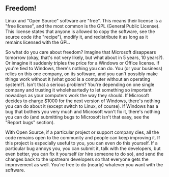 

<div id="corps">

<h2>Freedom!</h2>

Linux and "Open Source" software are "free". This means their 
license is a "free license", and the most common is the GPL (General 
Public License). This license states that anyone is allowed to copy 
the software, see the source code (the "recipe"), modify it, and 
redistribute it as long as it remains licensed with the GPL.

So what do you care about freedom? Imagine that Microsoft disappears 
tomorrow (okay, that's not very likely, but what about in 5 years, 10 
years?). Or imagine it suddenly triples the price for a Windows or 
Office license. If you're tied to Windows, there's nothing you can do. 
You (or your business) relies on this one company, on its software, and 
you can't possibly make things work without it (what good is a computer 
without an operating system?). Isn't that a serious problem? You're 
depending on one single company and trusting it wholeheartedly to let 
something so important nowadays as your computers work the way they 
should. If Microsoft decides to charge $1000 for the next version of 
Windows, there's nothing you can do about it (except switch to Linux, of 
course). If Windows has a bug that bothers you very much and Microsoft 
won't fix it, there's nothing you can do (and submitting bugs to 
Microsoft isn't that easy, see the "Report bugs" section). 

With Open Source, if a particular project or support company dies, 
all the code remains open to the community and people can keep improving 
it. If this project is especially useful to you, you can even do this 
yourself. If a particular bug annoys you, you can submit it, talk with 
the developers, but even better, you can fix it yourself (or hire 
someone to do so), and send the changes back to the upstream developers 
so that everyone gets the improvement as well. You're free to do 
(nearly) whatever you want with the software.

</div>


